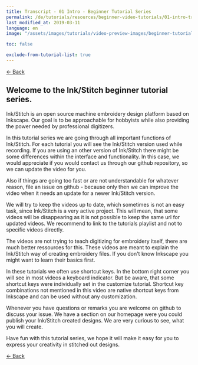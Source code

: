 ```yaml
---
title: Transcript - 01 Intro - Beginner Tutorial Series
permalink: /de/tutorials/resources/beginner-video-tutorials/01-intro-transcript
last_modified_at: 2019-03-11
language: en
image: "/assets/images/tutorials/video-preview-images/beginner-tutorial-series.png"

toc: false

exclude-from-tutorial-list: true
---
```

[← Back](/de/tutorials/resources/beginner-video-tutorials/)

## Welcome to the Ink/Stitch beginner tutorial series.

Ink/Stitch is an open source machine embroidery design platform based on Inkscape.
Our goal is to be approachable for hobbyists while also providing the power needed by professional digitizers.

In this tutorial series we are going through all important functions of Ink/Stitch.
For each tutorial you will see the Ink/Stitch version used while recording.
If you are using an other version of Ink/Stitch there might be some differences within the interface and functionality.
In this case, we would appreciate if you would contact us through our github repository, so we can update the video for you.

Also if things are going too fast or are not understandable for whatever reason, file an issue on github - because only then we can improve the video when it needs an update for a newer Ink/Stitch version.

We will try to keep the videos up to date, which sometimes is not an easy task, since Ink/Stitch is a very active project. This will mean, that some videos will be disappearing as it is not possible to keep the same url for updated videos.
We recommend to link to the tutorials playlist and not to specific videos directly.

The videos are not trying to teach digitizing for embroidery itself, there are much better ressources for this. These videos are meant to explain the Ink/Stitch way of creating embroidery files.
If you don't know Inkscape you might want to learn their basics first.

In these tutorials we often use shortcut keys. In the bottom right corner you will see in most videos a keyboard indicator.
But be aware, that some shortcut keys were individually set in the customize tutorial.
Shortcut key combinations not mentioned in this video are native shortcut keys from Inkscape and can be used without any customization.

Whenever you have questions or remarks you are welcome on github to discuss your issue.
We have a section on our homepage were you could publish your Ink/Stitch created designs.
We are very curious to see, what you will create.

Have fun with this tutorial series, we hope it will make it easy for you to express your creativity in stitched out designs.

[← Back](/tutorials/resources/beginner-video-tutorials/)

